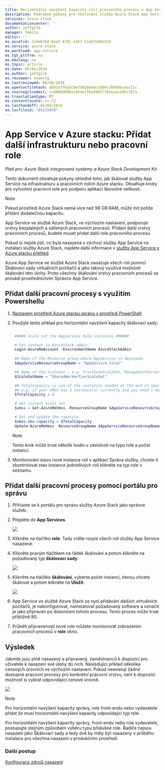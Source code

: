 ```yaml
---
title: Horizontální navýšení kapacity rolí pracovního procesu v App Services – Azure Stack | Dokumentace Microsoftu
description: Podrobné pokyny pro škálování služby Azure Stack App Services
services: azure-stack
documentationcenter: ''
author: jeffgilb
manager: femila
editor: ''
ms.assetid: 3cbe87bd-8ae2-47dc-a367-51e67ed4b3c0
ms.service: azure-stack
ms.workload: app-service
ms.tgt_pltfrm: na
ms.devlang: na
ms.topic: article
ms.date: 05/06/2019
ms.author: jeffgilb
ms.reviewer: anwestg
ms.lastreviewed: 06/08/2018
ms.openlocfilehash: d693a7f6a5cbe7d818dedcc664cc8846bcebc11c
ms.sourcegitcommit: ccd86bd0862c45de1f6a4993f783ea2e186c187a
ms.translationtype: MT
ms.contentlocale: cs-CZ
ms.lasthandoff: 05/06/2019
ms.locfileid: "65172478"
---
```

# <a name="app-service-on-azure-stack-add-more-infrastructure-or-worker-roles"></a>App Service v Azure stacku: Přidat další infrastrukturu nebo pracovní role

*Platí pro: Azure Stack integrované systémy a Azure Stack Development Kit*  

Tento dokument obsahuje pokyny ohledně toho, jak škálovat služby App Service na infrastrukturu a pracovních rolích Azure stacku. Obsahuje kroky pro vytvoření pracovní role pro podporu aplikací libovolné velikosti.

> [!NOTE]
> Pokud prostředí Azure Stack nemá více než 96 GB RAM, může mít potíže přidání dodatečnou kapacitu.

App Service ve službě Azure Stack, ve výchozím nastavení, podporuje vrstvy bezplatných a sdílených pracovních procesů. Přidání další vrstvy pracovních procesů, budete muset přidat další role pracovního procesu.

Pokud si nejste jisti, co byla nasazena s výchozí služby App Service na instalaci služby Azure Stack, najdete další informace v [služby App Service v Azure stacku přehled](azure-stack-app-service-overview.md).

Azure App Service ve službě Azure Stack nasazuje všech rolí pomocí Škálovací sady virtuálních počítačů a jako takový využívá možnosti škálování této úlohy. Proto všechny škálování vrstvy pracovních procesů se provádí prostřednictvím Správce App Service.

## <a name="add-additional-workers-with-powershell"></a>Přidat další pracovní procesy s využitím Powershellu

1. [Nastavení prostředí Azure stacku správu v prostředí PowerShell](azure-stack-powershell-configure-admin.md)

2. Použijte tento příklad pro horizontální navýšení kapacity škálovací sady:
   ```powershell
   
    ##### Scale out the AppService Role instances ######
   
    # Set context to AzureStack admin.
    Login-AzureRmAccount -EnvironmentName AzureStackAdmin
                                                 
    ## Name of the Resource group where AppService is deployed.
    $AppServiceResourceGroupName = "AppService.local"

    ## Name of the ScaleSet : e.g. FrontEndsScaleSet, ManagementServersScaleSet, PublishersScaleSet , LargeWorkerTierScaleSet,      MediumWorkerTierScaleSet, SmallWorkerTierScaleSet, SharedWorkerTierScaleSet
    $ScaleSetName = "SharedWorkerTierScaleSet"

    ## TotalCapacity is sum of the instances needed at the end of operation. 
    ## e.g. if your VMSS has 1 instance(s) currently and you need 1 more the TotalCapacity should be set to 2
    $TotalCapacity = 2  

    # Get current scale set
    $vmss = Get-AzureRmVmss -ResourceGroupName $AppServiceResourceGroupName -VMScaleSetName $ScaleSetName

    # Set and update the capacity
    $vmss.sku.capacity = $TotalCapacity
    Update-AzureRmVmss -ResourceGroupName $AppServiceResourceGroupName -Name $ScaleSetName -VirtualMachineScaleSet $vmss 
   ```    

   > [!NOTE]
   > Tento krok může trvat několik hodin v závislosti na typu role a počet instancí.
   >
   >

3. Monitorování stavu nové instance rolí v aplikaci Správa služby, chcete-li zkontrolovat stav instance jednotlivých rolí klikněte na typ role v seznamu.

## <a name="add-additional-workers-using-the-administration-portal"></a>Přidat další pracovní procesy pomocí portálu pro správu

1. Přihlaste se k portálu pro správu služby Azure Stack jako správce služeb.

2. Přejděte do **App Services**.

    ![](media/azure-stack-app-service-add-worker-roles/image01.png)

3. Klikněte na tlačítko **role**. Tady vidíte rozpis všech rolí služby App Service nasazené.

4. Klikněte pravým tlačítkem na řádek škálování a potom klikněte na požadovaný typ **škálovací sady**.

    ![](media/azure-stack-app-service-add-worker-roles/image02.png)

5. Klikněte na tlačítko **škálování**, vyberte počet instancí, kterou chcete škálovat a potom klikněte na **Uložit**.

    ![](media/azure-stack-app-service-add-worker-roles/image03.png)

6. App Service ve službě Azure Stack se nyní přidávání dalších virtuálních počítačů, je nakonfigurovat, nainstalovat požadovaný software a označit je jako připraven po dokončení tohoto procesu. Tento proces může trvat přibližně 80.

7. Průběh připravenosti nové role můžete monitorovat zobrazením pracovních procesů v **role** okno.

## <a name="result"></a>Výsledek

Jakmile jsou plně nasazený a připravený, zaměstnanců k dispozici pro uživatele k nasazení své úlohy do nich. Následující příklad několika cenových úrovních ve výchozím nastavení. Pokud neexistují žádné dostupné pracovní procesy pro konkrétní pracovní vrstvu, není k dispozici možnost si vybrat odpovídající cenové úrovně.

![](media/azure-stack-app-service-add-worker-roles/image04.png)

>[!NOTE]
> Pro horizontální navýšení kapacity správy, role front-endu nebo vydavatele přidat že musí horizontální navýšení kapacity odpovídající typ role. 
>
>

Pro horizontální navýšení kapacity správy, front-endu nebo role vydavatele, postupujte stejným způsobem výběru typu příslušné role. Řadiče nejsou nasazeni jako Škálovací sady a tedy dvě by měly být nasazeny v průběhu instalace pro všechna nasazení v produkčním prostředí.

### <a name="next-steps"></a>Další postup

[Konfigurace zdrojů nasazení](azure-stack-app-service-configure-deployment-sources.md)
